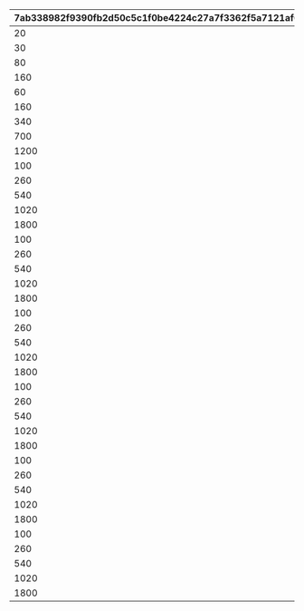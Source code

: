 |7ab338982f9390fb2d50c5c1f0be4224c27a7f3362f5a7121af673d3264c83cb|7d13af6059138560915463a39127c0f1feef1978022842efb343f6616bf831d8|dd7f4d11a0aa1e19d320344d27878f130e38fe4e25ceeb7fb9671599838f7230|13b7e666833ab7529daa1117a64a51eb7f1a96360643e9d2276712b5d42d1056|
| --- | --- | --- | --- |
|20|1|2|20|
|30|1|3|30|
|80|2|3|50|
|160|3|3|80|
|60|1|4|60|
|160|2|4|100|
|340|3|4|180|
|700|4|4|360|
|1200|5|4|500|
|100|1|5|100|
|260|2|5|160|
|540|3|5|280|
|1020|4|5|480|
|1800|5|5|780|
|100|1|6|100|
|260|2|6|160|
|540|3|6|280|
|1020|4|6|480|
|1800|5|6|780|
|100|1|7|100|
|260|2|7|160|
|540|3|7|280|
|1020|4|7|480|
|1800|5|7|780|
|100|1|8|100|
|260|2|8|160|
|540|3|8|280|
|1020|4|8|480|
|1800|5|8|780|
|100|1|9|100|
|260|2|9|160|
|540|3|9|280|
|1020|4|9|480|
|1800|5|9|780|
|100|1|10|100|
|260|2|10|160|
|540|3|10|280|
|1020|4|10|480|
|1800|5|10|780|